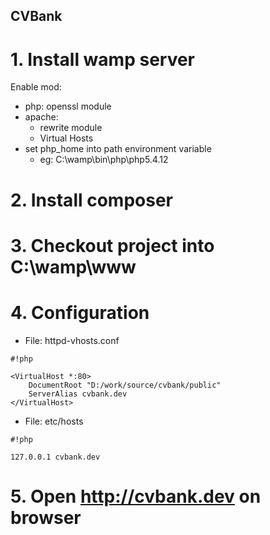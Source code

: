 ## CVBank

# 1. Install wamp server #

Enable mod:

* php: openssl module
* apache:
	 + rewrite module
	 + Virtual Hosts
* set php_home into path environment variable
	 + eg: C:\wamp\bin\php\php5.4.12

# 2. Install composer #

# 3. Checkout project into C:\wamp\www #

# 4. Configuration #

* File: httpd-vhosts.conf

```
#!php

<VirtualHost *:80>
    DocumentRoot "D:/work/source/cvbank/public"
    ServerAlias cvbank.dev
</VirtualHost>
```

* File: etc/hosts

```
#!php

127.0.0.1 cvbank.dev
```

# 5. Open http://cvbank.dev on browser #